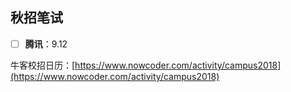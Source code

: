 
## 秋招笔试
- [ ] **腾讯**：9.12



牛客校招日历：[https://www.nowcoder.com/activity/campus2018](https://www.nowcoder.com/activity/campus2018)
